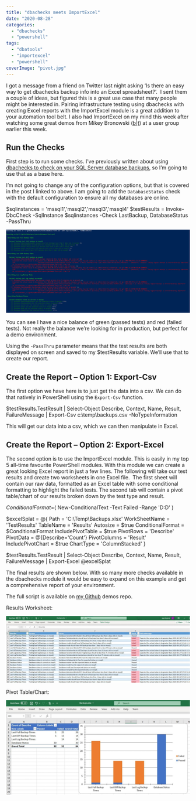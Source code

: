 ```yaml
---
title: "dbachecks meets ImportExcel"
date: "2020-08-28"
categories: 
  - "dbachecks"
  - "powershell"
tags: 
  - "dbatools"
  - "importexcel"
  - "powershell"
coverImage: "pivot.jpg"
---
```


I got a message from a friend on Twitter last night asking ‘Is there an easy way to get dbachecks backup info into an Excel spreadsheet?’.  I sent them a couple of ideas, but figured this is a great use case that many people might be interested in. Pairing infrastructure testing using dbachecks with creating Excel reports with the ImportExcel module is a great addition to your automation tool belt. I also had ImportExcel on my mind this week after watching some great demos from Mikey Bronowski ([b](https://www.bronowski.it/blog/2020/06/powershell-into-excelimportexcel-module-part-1/)|[t](https://twitter.com/mikeybronowski)) at a user group earlier this week.

## **Run the Checks**

First step is to run some checks. I’ve previously written about using [dbachecks to check on your SQL Server database backups](https://jesspomfret.com/checking-backups-with-dbachecks/), so I’m going to use that as a base here.

I’m not going to change any of the configuration options, but that is covered in the post I linked to above. I am going to add the `DatabaseStatus` check with the default configuration to ensure all my databases are online.

$sqlinstances = 'mssql1','mssql2','mssql3','mssql4'
$testResults = Invoke-DbcCheck -SqlInstance $sqlinstances -Check LastBackup, DatabaseStatus -PassThru

[![dbachecks results in PowerShell](images/tests.jpg)](https://jesspomfret.com/wp-content/uploads/2020/08/tests.jpg)

You can see I have a nice balance of green (passed tests) and red (failed tests). Not really the balance we’re looking for in production, but perfect for a demo environment.

Using the `-PassThru` parameter means that the test results are both displayed on screen and saved to my $testResults variable. We’ll use that to create our report.

## **Create the Report – Option 1: Export-Csv**

The first option we have here is to just get the data into a csv. We can do that natively in PowerShell using the `Export-Csv` function.

$testResults.TestResult |
Select-Object Describe, Context, Name, Result, FailureMessage |
Export-Csv c:\\temp\\backups.csv -NoTypeInformation

This will get our data into a csv, which we can then manipulate in Excel.

## **Create the Report – Option 2: Export-Excel**

The second option is to use the ImportExcel module. This is easily in my top 5 all-time favourite PowerShell modules. With this module we can create a great looking Excel report in just a few lines. The following will take our test results and create two worksheets in one Excel file.  The first sheet will contain our raw data, formatted as an Excel table with some conditional formatting to highlight the failed tests. The second tab will contain a pivot table/chart of our results broken down by the test type and result.

$ConditionalFormat =$(
    New-ConditionalText -Text Failed -Range 'D:D'
)
 
$excelSplat = @{
    Path               = 'C:\\Temp\\Backups.xlsx'
    WorkSheetName      = 'TestResults'
    TableName          = 'Results'
    Autosize           = $true
    ConditionalFormat  = $ConditionalFormat
    IncludePivotTable  = $true
    PivotRows          = 'Describe'
    PivotData          = @{Describe='Count'}
    PivotColumns       = 'Result'
    IncludePivotChart  = $true
    ChartType          = 'ColumnStacked'
}
 
$testResults.TestResult |
Select-Object Describe, Context, Name, Result, FailureMessage |
Export-Excel @excelSplat

The final results are shown below. With so many more checks available in the dbachecks module it would be easy to expand on this example and get a comprehensive report of your environment.

The full script is available on [my Github](https://github.com/jpomfret/demos/blob/master/BlogExamples/06_dbachecksToExcel.ps1) demos repo.

Results Worksheet:

![excel screenshot showing results worksheet](images/excelSheet-1024x369.jpg)

Pivot Table/Chart:

![excel screenshot of pivot chart and table](images/pivot-1024x524.jpg)
